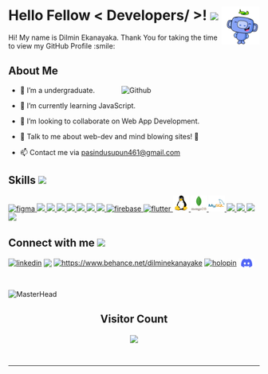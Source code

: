 <!--Header-->

<h1> Hello Fellow < Developers/ >! <img src="https://raw.githubusercontent.com/MartinHeinz/MartinHeinz/master/wave.gif" width=50px>

<img width="15%" align="right" alt="Github" src="https://github.com/avinIndrasoma/avinIndrasoma/blob/main/749044136589393960.gif" />
</h1>

 <!--Description--> 

<div size='1px'> Hi! My name is Dilmin Ekanayaka. Thank You for taking the time to view my GitHub Profile :smile:  
</div>

<!--About me -->
  
<h2> About Me </h2>

<img width="55%" align="right" alt="Github" src="https://raw.githubusercontent.com/onimur/.github/master/.resources/git-header.svg" />


- 🔭 I’m a undergraduate.

- 🌱 I’m currently learning JavaScript. 

- 👯 I’m looking to collaborate on Web App Development. 

- 💬 Talk to me about web-dev and mind blowing sites! 🤯
  
- 📫 Contact me via pasindusupun461@gmail.com


<!--Skills section -->

<h2> Skills <img src="https://media2.giphy.com/media/QssGEmpkyEOhBCb7e1/giphy.gif?cid=ecf05e47a0n3gi1bfqntqmob8g9aid1oyj2wr3ds3mg700bl&rid=giphy.gif" width=32px> </h2>

<!--Skills List -->
<p>
<a href="https://www.figma.com/" target="_blank" rel="noreferrer"> <img src="https://www.vectorlogo.zone/logos/figma/figma-icon.svg" alt="figma" width="32px"> </a> 
<a href="https://github.com/dilminekanayaka?tab=repositories&q=&type=&language=c&sort="> <img width="32px" src="https://raw.githubusercontent.com/rahulbanerjee26/githubAboutMeGenerator/main/icons/c.svg"> </a>
<a href="https://github.com/dilminekanayaka?tab=repositories&q=&type=&language=cpp&sort="> <img width="32px" src="https://raw.githubusercontent.com/rahulbanerjee26/githubAboutMeGenerator/main/icons/cpp.svg"> </a>
<a href="https://github.com/dilminekanayaka?tab=repositories&q=&type=&language=html&sort="> <img width="32px" src="https://raw.githubusercontent.com/rahulbanerjee26/githubAboutMeGenerator/main/icons/html.svg"> </a>
<a href="https://github.com/dilminekanayaka?tab=repositories&q=&type=&language=css&sort="> <img width="32px" src="https://raw.githubusercontent.com/rahulbanerjee26/githubAboutMeGenerator/main/icons/css.svg"> </a>
<a href="https://github.com/dilminekanayaka?tab=repositories&q=&type=&language=javascript&sort="> <img width="32px" src="https://raw.githubusercontent.com/rahulbanerjee26/githubAboutMeGenerator/main/icons/javascript.svg"> </a>
<a href="https://github.com/dilminekanayaka?tab=repositories&q=&type=&language=git&sort="> <img width="32px" src="https://raw.githubusercontent.com/rahulbanerjee26/githubAboutMeGenerator/main/icons/git.svg"> </a>
<a href="https://github.com/dilminekanayaka?tab=repositories&q=&type=&language=github&sort="> <img width="32px" src="https://raw.githubusercontent.com/rahulbanerjee26/githubAboutMeGenerator/main/icons/github.svg"> </a>
<a href="https://firebase.google.com/" target="_blank" rel="noreferrer"> <img src="https://www.vectorlogo.zone/logos/firebase/firebase-icon.svg" alt="firebase" width="32px"> </a>
<a href="https://flutter.dev" target="_blank" rel="noreferrer"> <img src="https://www.vectorlogo.zone/logos/flutterio/flutterio-icon.svg" alt="flutter" width="32px"> </a>
<a href="https://www.linux.org/" target="_blank" rel="noreferrer"> <img src="https://raw.githubusercontent.com/devicons/devicon/master/icons/linux/linux-original.svg" alt="linux" width="32px"> </a>
<a href="https://www.mongodb.com/" target="_blank" rel="noreferrer"> <img src="https://raw.githubusercontent.com/devicons/devicon/master/icons/mongodb/mongodb-original-wordmark.svg" alt="mongodb" width="32px"> </a>
<a href="https://www.mysql.com/" target="_blank" rel="noreferrer"> <img src="https://raw.githubusercontent.com/devicons/devicon/master/icons/mysql/mysql-original-wordmark.svg" alt="mysql" width="32px"> </a>
<a href="https://github.com/dilminekanayaka?tab=repositories&q=&type=&language=dribbble&sort="> <img width="32px" src="https://raw.githubusercontent.com/rahulbanerjee26/githubAboutMeGenerator/main/icons/dribbble.svg"> </a>
<a href="https://github.com/dilminekanayaka?tab=repositories&q=&type=&language=illustrator&sort="> <img width="32px" src="https://raw.githubusercontent.com/rahulbanerjee26/githubAboutMeGenerator/main/icons/illustrator.svg"> </a>
<a href="https://github.com/dilminekanayaka?tab=repositories&q=&type=&language=photoshop&sort="> <img width="32px" src="https://raw.githubusercontent.com/rahulbanerjee26/githubAboutMeGenerator/main/icons/photoshop.svg"> </a>
<a href="https://github.com/dilminekanayaka?tab=repositories&q=&type=&language=discord&sort="> <img width="32px" src="https://raw.githubusercontent.com/rahulbanerjee26/githubAboutMeGenerator/main/icons/discord.svg"> </a>
</p>

<!--Connect With me -->

<h2> Connect with me <img src="https://raw.githubusercontent.com/ShahriarShafin/ShahriarShafin/main/Assets/handshake.gif" width="100px"> </h2>

<!--Connect With me List -->
<p>
 <!--LinkedIn Logo-->
<a href="https://www.linkedin.com/in/dilmin-ekanayaka-24a04620b" target="blank"><img align="center" src="https://raw.githubusercontent.com/rahuldkjain/github-profile-readme-generator/master/src/images/icons/Social/linked-in-alt.svg" alt="linkedin" height="32px" width="32px" /></a>
  <!--GitHub Logo-->
<a href="https://www.github.com/dilminekanayaka"> <img width="32px" align="center" src="https://raw.githubusercontent.com/rahulbanerjee26/githubAboutMeGenerator/main/icons/github.svg"></a>
  <!--Behance Logo-->
<a href="https://www.behance.net/dilminekanayake" target="blank"><img align="center" src="https://raw.githubusercontent.com/rahuldkjain/github-profile-readme-generator/master/src/images/icons/Social/behance.svg" alt="https://www.behance.net/dilminekanayake" width="32px"></a>
  <!--Holopin Logo-->
 <a href="https://holopin.io/@dilminekanayaka" target="blank"><img align="center" src="https://holopin.io/img/holopin-logo.svg" alt="holopin" width="32px"></a>
 <!--Discord Logo-->
<a href="#"> <img width="32px" align="center" src="https://github.com/avinIndrasoma/avinIndrasoma/blob/main/Discord-Logo%20(1).png"></a>
</p>
<br>
<!--Footer GIF-->

 ![MasterHead](https://i.pinimg.com/originals/02/01/1e/02011ec8554277b8c70bf22fb192123c.gif)


<!--Visitor Count-->

<div align="center">
<h2 align="centre">Visitor Count</h2>  
<p align="center"><img align="center" src="https://profile-counter.glitch.me/{dilminekanayaka}/count.svg" /></p> 
<br>
</div>
</p>
<hr>
<br>
